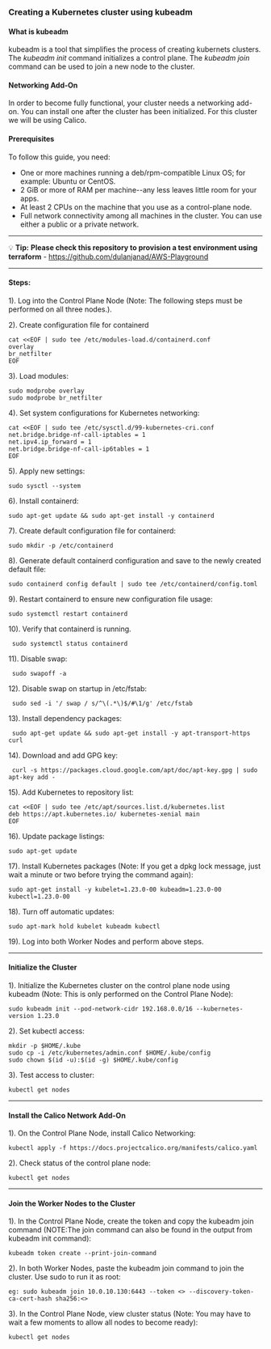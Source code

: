 ### Creating a Kubernetes cluster using kubeadm

#### What is kubeadm

kubeadm is a tool that simplifies the process of creating kubernets clusters. 
The <em>kubeadm init</em> command initializes a control plane. The <em>kubeadm join</em> command can be used to join a new node to the cluster.

#### Networking Add-On

In order to become fully functional, your cluster needs a networking add-on. You can install one after the cluster has been initialized. For this cluster we will be using Calico.

#### Prerequisites

To follow this guide, you need:

* One or more machines running a deb/rpm-compatible Linux OS; for example: Ubuntu or CentOS.
* 2 GiB or more of RAM per machine--any less leaves little room for your apps.
* At least 2 CPUs on the machine that you use as a control-plane node.
* Full network connectivity among all machines in the cluster. You can use either a public or a private network.

---------------------------------------------------------------------------------------------------------------------------------------------

:bulb: **Tip:** **Please check this repository to provision a test environment using terraform** - https://github.com/dulanjanad/AWS-Playground

---------------------------------------------------------------------------------------------------------------------------------------------


#### Steps:

1). Log into the Control Plane Node (Note: The following steps must be performed on all three nodes.).

2). Create configuration file for containerd

    cat <<EOF | sudo tee /etc/modules-load.d/containerd.conf
    overlay
    br_netfilter
    EOF

3). Load modules:

    sudo modprobe overlay
    sudo modprobe br_netfilter

4). Set system configurations for Kubernetes networking:

    cat <<EOF | sudo tee /etc/sysctl.d/99-kubernetes-cri.conf
    net.bridge.bridge-nf-call-iptables = 1
    net.ipv4.ip_forward = 1
    net.bridge.bridge-nf-call-ip6tables = 1
    EOF

5). Apply new settings:

    sudo sysctl --system

6). Install containerd:

    sudo apt-get update && sudo apt-get install -y containerd

7). Create default configuration file for containerd:

    sudo mkdir -p /etc/containerd

8). Generate default containerd configuration and save to the newly created default file:

    sudo containerd config default | sudo tee /etc/containerd/config.toml

9). Restart containerd to ensure new configuration file usage:

    sudo systemctl restart containerd

10). Verify that containerd is running.

     sudo systemctl status containerd

11). Disable swap:
     
     sudo swapoff -a

12). Disable swap on startup in /etc/fstab:

     sudo sed -i '/ swap / s/^\(.*\)$/#\1/g' /etc/fstab

13). Install dependency packages:

     sudo apt-get update && sudo apt-get install -y apt-transport-https curl

14). Download and add GPG key:

     curl -s https://packages.cloud.google.com/apt/doc/apt-key.gpg | sudo apt-key add -

15). Add Kubernetes to repository list:

    cat <<EOF | sudo tee /etc/apt/sources.list.d/kubernetes.list
    deb https://apt.kubernetes.io/ kubernetes-xenial main
    EOF

16). Update package listings:

    sudo apt-get update

17). Install Kubernetes packages (Note: If you get a dpkg lock message, just wait a minute or two before trying the command again):

    sudo apt-get install -y kubelet=1.23.0-00 kubeadm=1.23.0-00 kubectl=1.23.0-00

18). Turn off automatic updates:

    sudo apt-mark hold kubelet kubeadm kubectl

19). Log into both Worker Nodes and perform above steps.

---------------------------------------------------------------------------------------------------------------------------------------------

#### Initialize the Cluster

1). Initialize the Kubernetes cluster on the control plane node using kubeadm (Note: This is only performed on the Control Plane Node):
 
    sudo kubeadm init --pod-network-cidr 192.168.0.0/16 --kubernetes-version 1.23.0

2). Set kubectl access:

    mkdir -p $HOME/.kube
    sudo cp -i /etc/kubernetes/admin.conf $HOME/.kube/config
    sudo chown $(id -u):$(id -g) $HOME/.kube/config

3). Test access to cluster:

    kubectl get nodes

---------------------------------------------------------------------------------------------------------------------------------------------

#### Install the Calico Network Add-On

1). On the Control Plane Node, install Calico Networking:
    
    kubectl apply -f https://docs.projectcalico.org/manifests/calico.yaml

2). Check status of the control plane node:
    
    kubectl get nodes

---------------------------------------------------------------------------------------------------------------------------------------------

#### Join the Worker Nodes to the Cluster

1). In the Control Plane Node, create the token and copy the kubeadm join command (NOTE:The join command can also be found in the output from kubeadm init command):

    kubeadm token create --print-join-command

2). In both Worker Nodes, paste the kubeadm join command to join the cluster. Use sudo to run it as root:

    eg: sudo kubeadm join 10.0.10.130:6443 --token <> --discovery-token-ca-cert-hash sha256:<> 

3). In the Control Plane Node, view cluster status (Note: You may have to wait a few moments to allow all nodes to become ready):

    kubectl get nodes

